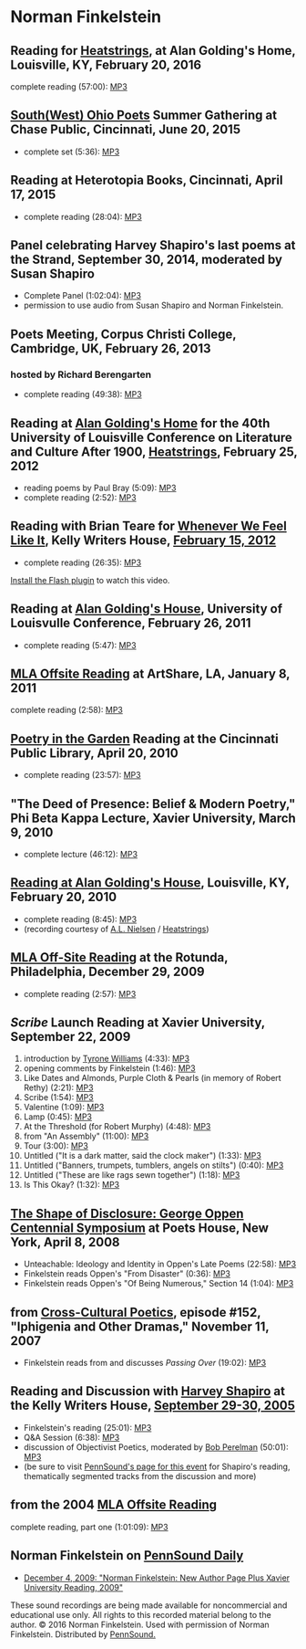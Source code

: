 Norman Finkelstein
==================

Reading for [Heatstrings](Heatstrings.php#Golding-16), at Alan Golding's Home, Louisville, KY, February 20, 2016
----------------------------------------------------------------------------------------------------------------

complete reading (57:00): [MP3](https://media.sas.upenn.edu/pennsound/groups/Heatstrings/2-16/Heatstrings-Group-Reading-at-Alan-Goldings-home_Louisville_2-20-16.mp3)

[South(West) Ohio Poets](SWOP.php#6-20-15) Summer Gathering at Chase Public, Cincinnati, June 20, 2015
------------------------------------------------------------------------------------------------------

-   complete set (5:36): [MP3](https://media.sas.upenn.edu/pennsound/groups/SWOP-Summer-2015/SWOP_01_Finkelstein_Chase-Public_Cincinnati_6-20-15.mp3)

Reading at Heterotopia Books, Cincinnati, April 17, 2015
--------------------------------------------------------

-   complete reading (28:04): [MP3](https://media.sas.upenn.edu/pennsound/authors/Finkelstein-Norman/Finkelstein-Norman_Complete-Reading_Heterotopia-Books_Cincinnati_4-17-15.mp3)


Panel celebrating Harvey Shapiro's last poems at the Strand, September 30, 2014, moderated by Susan Shapiro
-----------------------------------------------------------------------------------------------------------

-   Complete Panel (1:02:04): [MP3](https://media.sas.upenn.edu/pennsound/authors/Shapiro/Schulman-Grace_Seidman-Hugh_Shapiro-Susan_Lopate-Phillip_Nurske-Dennis_Hahn-Kimiko_Finkelstein-Norman_Strand-Panel-Shapiro_9-30-14)
-   permission to use audio from Susan Shapiro and Norman Finkelstein.


Poets Meeting, Corpus Christi College, Cambridge, UK, February 26, 2013
-----------------------------------------------------------------------

### hosted by Richard Berengarten

-   complete reading (49:38): [MP3](http://media.sas.upenn.edu/pennsound/authors/Finkelstein-Norman/Finkelstein-Norman_Poets-Mtg_Corpus-Christi-College_Cambridge-UK_2-26-13.mp3)


Reading at [Alan Golding's Home](Heatstrings-Golding.php) for the 40th University of Louisville Conference on Literature and Culture After 1900, [Heatstrings](Heatstrings.php), February 25, 2012
--------------------------------------------------------------------------------------------------------------------------------------------------------------------------------------------------

-   reading poems by Paul Bray (5:09): [MP3](http://media.sas.upenn.edu/pennsound/groups/Heatstrings/2-25-11/Finkelstein-Norman_02_Complete-Reading_Louisville-Conference_Heatstrings_2-25-12.mp3)
-   complete reading (2:52): [MP3](http://media.sas.upenn.edu/pennsound/groups/Heatstrings/2-25-11/Finkelstein-Norman_11_Complete-Reading_Louisville-Conference_Heatstrings_2-25-12.mp3)


Reading with Brian Teare for [Whenever We Feel Like It](Whenever-We-Feel-Like-It.php), Kelly Writers House, [February 15, 2012](http://writing.upenn.edu/wh/calendar/0212.php#15)
---------------------------------------------------------------------------------------------------------------------------------------------------------------------------------

-   complete reading (26:35): [MP3](http://media.sas.upenn.edu/pennsound/groups/Whenever-We-Feel-Like-It/2-15-12/Finkelstein-Norman_03_Complete-Reading_WWFLI_KWH-UPenn_2-15-12.mp3)

  

[Install the Flash plugin](http://get.adobe.com/flashplayer/) to watch this video.

  
  

Reading at [Alan Golding's House](http://writing.upenn.edu/pennsound/x/Heatstrings-Golding.php#2-26-11), University of Louisvulle Conference, February 26, 2011
---------------------------------------------------------------------------------------------------------------------------------------------------------------

-   complete reading (5:47): [MP3](http://media.sas.upenn.edu/pennsound/groups/Heatstrings-Golding_2-20-10/2-26-11/Various_06_Norman-Finkelstein_Alan-Goldings-House_Louisville-KY_2-26-11.mp3)

[MLA Offsite Reading](MLA-Offsite-2011.php) at ArtShare, LA, January 8, 2011
----------------------------------------------------------------------------

complete reading (2:58): [MP3](http://media.sas.upenn.edu/pennsound/groups/MLA-Offsite/2011-LA/MLA-Offsite-2011_03_Norman-Finkelstein_ArtShare_LA_1-8-11.mp3)

[Poetry in the Garden](PITG-2010.php) Reading at the Cincinnati Public Library, April 20, 2010
----------------------------------------------------------------------------------------------

-   complete reading (23:57): [MP3](http://media.sas.upenn.edu/pennsound/authors/Finkelstein-Norman/Finkelstein-Norman_Poetry-in-the-Garden_Cincinnati-Public-Library_4-20-10.mp3)

"The Deed of Presence: Belief & Modern Poetry," Phi Beta Kappa Lecture, Xavier University, March 9, 2010
--------------------------------------------------------------------------------------------------------

-   complete lecture (46:12): [MP3](http://media.sas.upenn.edu/pennsound/authors/Finkelstein-Norman/Finkelstein-Norman_The-Deed-of-Presence_Xavier-Univ_3-9-10.mp3)

[Reading at Alan Golding's House](Heatstrings-Golding.php), Louisville, KY, February 20, 2010
---------------------------------------------------------------------------------------------

-   complete reading (8:45): [MP3](http://media.sas.upenn.edu/pennsound/groups/Heatstrings-Golding_2-20-10/Various_07_Norman-Finkelstein_Alan-Goldings-House_Louisville-KY_2-20-10.mp3)
-   (recording courtesy of [A.L. Nielsen](Nielsen.php) / [Heatstrings](Heatstrings.php))


[MLA Off-Site Reading](http://writing.upenn.edu/pennsound/x/MLA-Offsite.php) at the Rotunda, Philadelphia, December 29, 2009
----------------------------------------------------------------------------------------------------------------------------

-   complete reading (2:57): [MP3](http://media.sas.upenn.edu/pennsound/groups/MLA-Offsite/2009_On-Site-and-Off-Site_Philadelphia/MLA-Off-Site/MLA-Off-Site-Reading_39_Norman-Finkelstein_The-Rotunda_Philadelphia_12-29-09.mp3)

*Scribe* Launch Reading at Xavier University, September 22, 2009
----------------------------------------------------------------

1.  introduction by [Tyrone Williams](Williams-Tyrone.php) (4:33): [MP3](http://media.sas.upenn.edu/pennsound/authors/Finkelstein-Norman/Xavier-Univ_9-22-09/Finkelstein-Norman_01_Tyrone-Williams-Intro_Scribe-Launch-Reading_Xavier-Univ_9-22-09.mp3)
2.  opening comments by Finkelstein (1:46): [MP3](http://media.sas.upenn.edu/pennsound/authors/Finkelstein-Norman/Xavier-Univ_9-22-09/Finkelstein-Norman_02_Opening-Comments_Scribe-Launch-Reading_Xavier-Univ_9-22-09.mp3)
3.  Like Dates and Almonds, Purple Cloth & Pearls (in memory of Robert Rethy) (2:21): [MP3](http://media.sas.upenn.edu/pennsound/authors/Finkelstein-Norman/Xavier-Univ_9-22-09/Finkelstein-Norman_03_Like-Dates-and-Almonds_Scribe-Launch-Reading_Xavier-Univ_9-22-09.mp3)
4.  Scribe (1:54): [MP3](http://media.sas.upenn.edu/pennsound/authors/Finkelstein-Norman/Xavier-Univ_9-22-09/Finkelstein-Norman_04_Scribe_Scribe-Launch-Reading_Xavier-Univ_9-22-09.mp3)
5.  Valentine (1:09): [MP3](http://media.sas.upenn.edu/pennsound/authors/Finkelstein-Norman/Xavier-Univ_9-22-09/Finkelstein-Norman_05_Valentine_Scribe-Launch-Reading_Xavier-Univ_9-22-09.mp3)
6.  Lamp (0:45): [MP3](http://media.sas.upenn.edu/pennsound/authors/Finkelstein-Norman/Xavier-Univ_9-22-09/Finkelstein-Norman_06_Lamp_Scribe-Launch-Reading_Xavier-Univ_9-22-09.mp3)
7.  At the Threshold (for Robert Murphy) (4:48): [MP3](http://media.sas.upenn.edu/pennsound/authors/Finkelstein-Norman/Xavier-Univ_9-22-09/Finkelstein-Norman_07_At-the-Threshold_Scribe-Launch-Reading_Xavier-Univ_9-22-09.mp3)
8.  from "An Assembly" (11:00): [MP3](http://media.sas.upenn.edu/pennsound/authors/Finkelstein-Norman/Xavier-Univ_9-22-09/Finkelstein-Norman_08_from-An-Assembly_Scribe-Launch-Reading_Xavier-Univ_9-22-09.mp3)
9.  Tour (3:00): [MP3](http://media.sas.upenn.edu/pennsound/authors/Finkelstein-Norman/Xavier-Univ_9-22-09/Finkelstein-Norman_09_Tour_Scribe-Launch-Reading_Xavier-Univ_9-22-09.mp3)
10. Untitled ("It is a dark matter, said the clock maker") (1:33): [MP3](http://media.sas.upenn.edu/pennsound/authors/Finkelstein-Norman/Xavier-Univ_9-22-09/Finkelstein-Norman_10_Untitled-It-Is-A-Dark-Matter_Scribe-Launch-Reading_Xavier-Univ_9-22-09.mp3)
11. Untitled ("Banners, trumpets, tumblers, angels on stilts") (0:40): [MP3](http://media.sas.upenn.edu/pennsound/authors/Finkelstein-Norman/Xavier-Univ_9-22-09/Finkelstein-Norman_11_Untitled-Banners-Trumpets-Tumblers_Scribe-Launch-Reading_Xavier-Univ_9-22-09.mp3)
12. Untitled ("These are like rags sewn together") (1:18): [MP3](http://media.sas.upenn.edu/pennsound/authors/Finkelstein-Norman/Xavier-Univ_9-22-09/Finkelstein-Norman_12_Untitled-These-Are-Like-Rags_Scribe-Launch-Reading_Xavier-Univ_9-22-09.mp3)
13. Is This Okay? (1:32): [MP3](http://media.sas.upenn.edu/pennsound/authors/Finkelstein-Norman/Xavier-Univ_9-22-09/Finkelstein-Norman_13_Is-This-Okay_Scribe-Launch-Reading_Xavier-Univ_9-22-09.mp3)

[The Shape of Disclosure: George Oppen Centennial Symposium](Oppen-Centennial-NYC.html) at Poets House,
New York, April 8, 2008
-------------------------------------------------------------------------------------------------------

-   Unteachable: Ideology and Identity in Oppen's Late
    Poems (22:58): [MP3](http://media.sas.upenn.edu/pennsound/groups/Oppen-Centennial-NYC/Panel-1/06_Finkelstein-Norman_06_Ideology-and-Identity-In-Oppens-Late-Poems_The-Biographical-Historical-Continuum_Poets-House_4-8-08.mp3)
-   Finkelstein reads Oppen's "From Disaster" (0:36): [MP3](http://media.sas.upenn.edu/pennsound/groups/Oppen-Centennial-NYC/Reading/07_Finkelstein-Norman_07_From-Disaster_Oppen-Centennial-Reading_4-8-08.mp3)  
-   Finkelstein reads Oppen's "Of Being Numerous," Section 14 (1:04):
    [MP3](http://media.sas.upenn.edu/pennsound/groups/Oppen-Centennial-NYC/Reading/27_Finkelstein-Norman_27_Of-Being-Numerous-14_Oppen-Centennial-Reading_4-8-08.mp3)

from [Cross-Cultural Poetics](XCP.php), episode \#152, "Iphigenia and Other Dramas," November 11, 2007
------------------------------------------------------------------------------------------------------

-   Finkelstein reads from and discusses *Passing Over* (19:02): [MP3](http://media.sas.upenn.edu/pennsound/groups/XCP/XCP_152_Finkelstein_11-11-07.mp3)

Reading and Discussion with [Harvey Shapiro](Finkelstein-and-Shapiro.html) at the Kelly Writers House, [September 29-30, 2005](http://writing.upenn.edu/wh/calendar/0905.html#29)
---------------------------------------------------------------------------------------------------------------------------------------------------------------------------------

-   Finkelstein's reading (25:01): [MP3](http://media.sas.upenn.edu/pennsound/groups/Finkelstein-and-Shapiro/Finkelstein-Norman_02_Poetry-Reading_UPenn_9-29-05.mp3)
-   Q&A Session (6:38): [MP3](http://media.sas.upenn.edu/pennsound/groups/Finkelstein-and-Shapiro/Finkelstein-and-Shapiro_04_Brief-Q-and-A_UPenn_9-29-05.mp3)
-   discussion of Objectivist Poetics, moderated by [Bob Perelman](Perelman.html) (50:01): [MP3](http://media.sas.upenn.edu/pennsound/groups/Finkelstein-and-Shapiro/Finkelstein-and-Shapiro_05_Discussion_UPenn_9-30-05.mp3)
-   (be sure to visit [PennSound's page for this event](Finkelstein-and-Shapiro.html) for Shapiro's reading, thematically segmented tracks from the discussion and more)

from the 2004 [MLA Offsite Reading](MLA-Offsite.php)
----------------------------------------------------

complete reading, part one (1:01:09): [MP3](http://media.sas.upenn.edu/pennsound/groups/MLA-Offsite/MLA-Offsite-1_Phila_12-29-04.mp3)

Norman Finkelstein on [PennSound Daily](http://writing.upenn.edu/pennsound/daily)
---------------------------------------------------------------------------------

-   [December 4, 2009: "Norman Finkelstein: New Author Page Plus Xavier University Reading, 2009"](http://writing.upenn.edu/pennsound/daily/200912.php#4_10:35)

  
  

These sound recordings are being made available for noncommercial and educational use only. All rights to this recorded material belong to the author. © 2016 Norman Finkelstein. Used with permission of Norman Finkelstein. Distributed by [PennSound.](../index.html)
